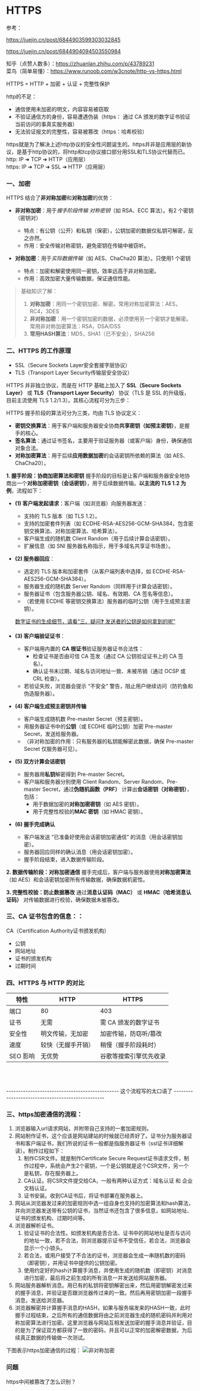 # HTTPS

参考：

https://juejin.cn/post/6844903599303032845

https://juejin.cn/post/6844904094503550984

知乎（点赞人数多）：https://zhuanlan.zhihu.com/p/43789231  
菜鸟（简单易懂）：https://www.runoob.com/w3cnote/http-vs-https.html  

 
HTTPS = HTTP + 加密 + 认证 + 完整性保护  

http的不足：
* 通信使用未加密的明文，内容容易被窃取
* 不验证通信方的身份，容易遭遇伪装（https： 通过 CA 颁发的数字证书验证当前访问的事真实服务器）
* 无法验证报文的完整性，容易被篡改（https：哈希校验）

https就是为了解决上述http协议的安全性问题诞生的。https并非是应用层的新协议，是基于http协议的，将http和tcp协议接口部分用SSL和TLS协议代替而已。  
http: IP ➜ TCP ➜ HTTP（应用层）  
https: IP ➜ TCP ➜ SSL ➜ HTTP（应用层）  

###  一、加密
HTTPS 结合了**非对称加密**和**对称加密**的优势：

* **非对称加密**：用于*握手阶段传输 对称密钥*（如 RSA、ECC 算法）。有2 个密钥（密钥对）
    * 特点：有公钥（公开）和私钥（保密），公钥加密的数据仅私钥可解密，反之亦然。
    * 作用：安全传输对称密钥，避免密钥在传输中被窃听。

* **对称加密**：用于*实际数据传输*（如 AES、ChaCha20 算法）。只使用1 个密钥
    * 特点：加密和解密使用同一密钥，效率远高于非对称加密。
    * 作用：高效加密大量传输数据，保证通信性能。

> 基础知识了解：  
> 1. **对称加密**：用同一个密钥加密、解密。常用对称加密算法：AES，RC4，3DES     
> 2. **非对称加密**：用一个密钥加密的数据，必须使用另一个密钥才能解密。常用非对称加密算法：RSA，DSA/DSS  
> 3. **常用HASH算法**：MD5，SHA1（已不安全），SHA256  


### 二、HTTPS 的工作原理
* SSL（Secure Sockets Layer安全套接字层协议）
* TLS（Transport Layer Security传输层安全协议）

HTTPS 并非独立协议，而是在 HTTP 基础上加入了 **SSL（Secure Sockets Layer）** 或 **TLS（Transport Layer Security）** 协议（TLS 是 SSL 的升级版，目前主流使用 TLS 1.2/1.3）。其核心流程可分为三步：

HTTPS 握手阶段的算法可分为三类，均由 TLS 协议定义：
* **密钥交换算法**：用于客户端和服务器安全协商**共享密钥（如预主密钥）**，是握手的核心。
* **签名算法**：通过证书签名，主要用于验证服务器（或客户端）身份，确保通信对象合法。
* **对称加密算法**：用于后续**应用数据加密**的会话密钥所依赖的算法（如 AES、ChaCha20）。


**1. 握手阶段：协商加密算法和密钥**
握手阶段的目标是让客户端和服务器安全地协商出一个**对称加密密钥（会话密钥）**，用于后续数据传输。**以主流的 TLS 1.2 为例**，流程如下：

* **(1) 客户端发起请求**：客户端（如浏览器）向服务器发送：
    * 支持的 TLS 版本（如 TLS 1.2）。
    * 支持的加密套件列表（如 ECDHE-RSA-AES256-GCM-SHA384，包含密钥交换算法、对称加密算法、哈希算法）。
    * 客户端生成的随机数 Client Random（用于后续计算会话密钥）。
    * 扩展信息（如 SNI 服务器名称指示，用于多域名共享证书场景）。


* **(2) 服务器回应**：
    * 选定的 TLS 版本和加密套件（从客户端列表中选择，如 ECDHE-RSA-AES256-GCM-SHA384）。
    * 服务器生成的随机数 Server Random（同样用于计算会话密钥）。
    * 服务器证书（包含服务器公钥、域名、有效期、CA 签名等信息）。
    * （若使用 ECDHE 等密钥交换算法）服务器的临时公钥（用于生成预主密钥）。

    [数字证书的生成细节，请看“三、疑问❓ 发送者的公钥是如何拿到的呢”](./2.2.2__数字签名.md)

* **(3) 客户端验证证书**：
    * 客户端用内置的 **CA 根证书**验证服务器证书合法性：
        * 检查证书是否由可信 CA 签发（通过 CA 公钥验证证书上的 CA 签名）。
        * 确认证书未过期、域名与访问地址一致、未被吊销（通过 OCSP 或 CRL 检查）。
    * 若验证失败，浏览器会提示 “不安全” 警告，阻止用户继续访问（防钓鱼和伪造服务器）。

* **(4) 客户端生成预主密钥并传输**
    * 客户端生成随机数 Pre-master Secret（预主密钥）。
    * 用服务器证书中的**公钥**（或 ECDHE 临时公钥）加密 Pre-master Secret，发送给服务器。
    * （非对称加密的作用：只有服务器的私钥能解密此数据，确保 Pre-master Secret 仅服务器可见）。

* **(5) 双方计算会话密钥**
    * 服务器用**私钥**解密得到 Pre-master Secret。
    * 客户端和服务器分别使用 Client Random、Server Random、Pre-master Secret，通过**伪随机函数（PRF）** 计算出**会话密钥（对称密钥）**，包括：
        * 用于数据加密的**对称加密密钥**（如 AES 密钥）。
        * 用于完整性校验的**MAC 密钥**（如 HMAC 密钥）。
* **(6) 握手完成确认**
    * 客户端发送 “已准备好使用会话密钥加密通信” 的消息（用会话密钥加密）。
    * 服务器回应同样的确认消息（用会话密钥加密）。
    * 握手阶段结束，进入数据传输阶段。

**2. 数据传输阶段：对称加密通信**
握手完成后，客户端与服务器使用**对称加密算法**（如 AES）和会话密钥加密所有传输数据，确保数据机密性。

**3. 完整性校验：防止数据篡改**
通过**消息认证码（MAC）** 或 **HMAC（哈希消息认证码）** 对传输数据进行校验，确保数据未被篡改。


###  三、CA 证书包含的信息：：
CA（Certification Authority证书颁发机构）
* 公钥
* 网站地址
* 证书的颁发机构
* 过期时间

### 四、HTTPS 与 HTTP 的对比
|  特性   | HTTP  | HTTPS |
|  ----  | ----  | ---- | 
| 端口  | 80 | 403 | 
| 证书 | 无需 |	需 CA 颁发的数字证书 |
| 安全性 | 明文传输，无加密	| 加密传输，防窃听/篡改 |
| 速度 | 较快（无握手开销）| 稍慢（握手阶段耗时）|
| SEO 影响 |	无优势	| 谷歌等搜索引擎优先收录 |

<br/><br/><br/>
----------------------------------------------- 这个流程写的太口语了 -------------------------------------------------
###  三、https加密通信的流程：
1. 浏览器输入url请求网站，并附带自己支持的一套加密规则。
2. 网站制作证书，这个应该是网站建站的时候就已经弄好了。证书分为服务器证书和客户端证书，我们所说的证书一般都是指服务器证书（ssl证书详细解读）。制作过程如下：
    1. 制作CSR文件。就是制作Certificate Secure Request证书请求文件，制作过程中，系统会产生2个密钥，一个是公钥就是这个CSR文件，另一个是私钥，存在服务器上。
    2. CA认证。将CSR文件提交给CA，一般有两种认证方式：域名认证 和 企业文档认证。
    3. 证书安装。收到CA证书后，将证书部署在服务器上。
3. 网站从浏览器发过来的加密规则中选一组自身也支持的加密算法和hash算法，并向浏览器发送带有公钥的证书，当然证书还包含了很多信息，如网站地址、证书的颁发机构、过期时间等。
4. 浏览器解析证书。
    1. 验证证书的合法性。如颁发机构是否合法、证书中的网站地址是否与访问的地址一致，若不合法，则浏览器提示证书不受信任，若合法，浏览器会显示一个小锁头。
    2. 若合法，或用户接受了不合法的证书，浏览器会生成一串随机数的密码（即密钥），并用证书中提供的公钥加密。
    3. 使用约定好的hash计算握手消息，并使用生成的随机数（即密钥）对消息进行加密，最后将之前生成的所有消息一并发送给网站服务器。
5. 网站服务器解析消息。用已有的私钥将密钥解密出来，然后用密钥解密发过来的握手消息，并验证是否跟浏览器传过来的一致。然后再用密钥加密一段握手消息，发送给浏览器。
6. 浏览器解密并计算握手消息的HASH，如果与服务端发来的HASH一致，此时握手过程结束，之后所有的通信数据将由之前浏览器生成的随机密码并利用对称加密算法进行加密。这里浏览器与网站互相发送加密的握手消息并验证，目的是为了保证双方都获得了一致的密码，并且可以正常的加密解密数据，为后续真正数据的传输做一次测试。

下图表示https加密通信的过程： 
![非对称加密](./icon/encrypt.png)


### 问题
https中间被篡改了怎么识别？